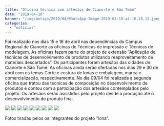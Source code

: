 ```yaml
---
title: "Oficina técnica com artesãos de Cianorte e São Tomé"
date: "2019-04-18"
banner: "/img/antigo/2019/04/WhatsApp-Image-2019-04-15-at-16.23.12.jpeg"
categories: 
  - "noticias"
---
```


Foi realizado nos dias 15 e 16 de abril nas dependências do Campus Regional de Cianorte as oficinas de Técnicas de impressão e Técnicas de modelagem. As oficinas fazem parte do projeto de extensão “Aplicação de técnicas de desenvolvimento de produtos utilizando reaproveitamento de materiais descartados”. Os participantes foram artesãos das cidades de Cianorte e São Tomé. As oficinas ainda serão ofertadas nos dias 29 e 30 de abril com os temas Corte e costura de lonas e embalagem, marca e comercialização, respectivamente. No dia 09/04 foi realizada a segunda oficina que tratou das técnicas de composição no desenvolvimento de produtos e contou com a participação dos artesãos contemplados pelo projeto. Os artesãos serão assistidos pelo projeto desde a produção até o desenvolvimento do produto final.

<!--more-->

![](/img/antigo/2019/04/WhatsApp-Image-2019-04-15-at-16.23.12.jpeg)
![](/img/antigo/2019/04/WhatsApp-Image-2019-04-15-at-16.23.39.jpeg)
![](/img/antigo/2019/04/WhatsApp-Image-2019-04-15-at-16.23.57.jpeg)
![](/img/antigo/2019/04/WhatsApp-Image-2019-04-15-at-16.24.20.jpeg)
![](/img/antigo/2019/04/WhatsApp-Image-2019-04-15-at-16.24.33.jpeg)
![](/img/antigo/2019/04/WhatsApp-Image-2019-04-15-at-16.24.51.jpeg)
![](/img/antigo/2019/04/WhatsApp-Image-2019-04-15-at-16.25.02.jpeg)
![](/img/antigo/2019/04/WhatsApp-Image-2019-04-15-at-16.25.13.jpeg)
![](/img/antigo/2019/04/WhatsApp-Image-2019-04-15-at-16.25.28.jpeg)

Fotos tiradas pelos os integrantes do projeto "lona".
